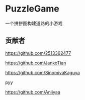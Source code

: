 # PuzzleGame
一个拼拼图构建道路的小游戏

## 贡献者

https://github.com/2513362477

https://github.com/JankoTian

https://github.com/SinomiyaKaguya

pyy

https://github.com/Aniiyaa
